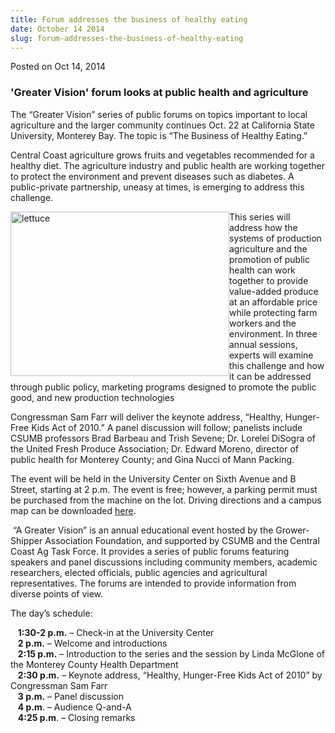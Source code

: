 ```yaml
---
title: Forum addresses the business of healthy eating
date: October 14 2014
slug: forum-addresses-the-business-of-healthy-eating
---
```





<span class="date">Posted on Oct 14, 2014    </span>
<h3>&apos;Greater Vision&apos; forum looks at public health and
agriculture</h3>
<p>The &#x201C;Greater Vision&#x201D; series of public forums on topics important
to local agriculture and the larger community continues Oct. 22 at
California State University, Monterey Bay. The topic is &#x201C;The
Business of Healthy Eating.&#x201D;</p>
<p>Central Coast agriculture grows fruits and vegetables
recommended for a healthy diet. The agriculture industry and public
health are working together to protect the environment and prevent
diseases such as diabetes. A public-private partnership, uneasy at
times, is emerging to address this challenge.</p>
<p><img alt="lettuce" src="http://news.csumb.edu/sites/default/files/65/attachments/news/images/lettuce_mix.jpg" style="width:350px; height:263px; float:left">This series will
address how the systems of production agriculture and the promotion
of public health can work together to provide value-added produce
at an affordable price while protecting farm workers and the
environment. In three annual sessions, experts will examine this
challenge and how it can be addressed through public policy,
marketing programs designed to promote the public good, and new
production technologies</img></p>
<p>Congressman Sam Farr will deliver the keynote address, &#x201C;Healthy,
Hunger-Free Kids Act of 2010.&#x201D; A panel discussion will follow;
panelists include CSUMB professors Brad Barbeau and Trish Sevene;
Dr. Lorelei DiSogra of the United Fresh Produce Association; Dr.
Edward Moreno, director of public health for Monterey County; and
Gina Nucci of Mann Packing.</p>
<p>The event will be held in the University Center on Sixth Avenue
and B Street, starting at 2 p.m. The event is free; however, a
parking permit must be purchased from the machine on the lot.
Driving directions and a campus map can be downloaded <a href="http://csumb.edu/maps" rel="nofollow">here</a>.</p>
<p>&#xA0;&#x201C;A Greater Vision&#x201D; is an annual educational event hosted
by the Grower-Shipper Association Foundation, and supported by
CSUMB and the Central Coast Ag Task Force. It provides a series of
public forums featuring speakers and panel discussions including
community members, academic researchers, elected officials, public
agencies and agricultural representatives. The forums are intended
to provide information from diverse points of view.</p>
<p>The day&#x2019;s schedule:</p>
<p>&#xA0; &#xA0;<strong>1:30-2 p.m.</strong> &#x2013; Check-in at the
University Center<br>
&#xA0; &#xA0;<strong>2 p.m.</strong> &#x2013; Welcome and
introductions&#xA0;<br>
&#xA0; &#xA0;<strong>2:15 p.m.</strong> &#x2013; Introduction to the
series and the session by Linda McGlone of the Monterey County
Health Department<br>
&#xA0; &#xA0;<strong>2:30 p.m.</strong> &#x2013; Keynote address,
&#x201C;Healthy, Hunger-Free Kids Act of 2010&#x201D; by Congressman Sam
Farr<br>
&#xA0; &#xA0;<strong>3 p.m.</strong> &#x2013; Panel discussion<br>
&#xA0; &#xA0;<strong>4 p.m</strong>. &#x2013; Audience Q-and-A&#xA0;<br>
&#xA0; &#xA0;<strong>4:25 p.m</strong>. &#x2013; Closing remarks<br>
&#xA0;</br></br></br></br></br></br></br></p>





